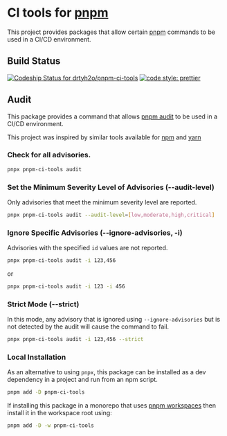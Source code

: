 # CI tools for [pnpm](https://pnpm.js.org)

This project provides packages that allow certain [pnpm](https://pnpm.js.org) commands to be used in a CI/CD environment.

## Build Status
[![Codeship Status for drtyh2o/pnpm-ci-tools](https://app.codeship.com/projects/17ef8a79-792a-4af9-961f-606c6d6dc1f5/status?branch=main)](https://app.codeship.com/projects/428097)
[![code style: prettier](https://img.shields.io/badge/code_style-prettier-ff69b4.svg?style=flat-square)](https://github.com/prettier/prettier)

## Audit

This package provides a command that allows [pnpm audit](https://pnpm.js.org/en/cli/audit) to be used in a CI/CD environment.

This project was inspired by similar tools available for [npm](https://www.npmjs.com/package/better-npm-audit) and [yarn](https://www.npmjs.com/package/improved-yarn-audit)

### Check for all advisories.
```sh
pnpx pnpm-ci-tools audit
```

### Set the Minimum Severity Level of Advisories (--audit-level)
Only advisories that meet the minimum severity level are reported.
```sh
pnpx pnpm-ci-tools audit --audit-level=[low,moderate,high,critical]
```

### Ignore Specific Advisories (--ignore-advisories, -i)
Advisories with the specified `id` values are not reported.
```sh
pnpx pnpm-ci-tools audit -i 123,456
```
or
```sh
pnpx pnpm-ci-tools audit -i 123 -i 456
```

### Strict Mode (--strict)
In this mode, any advisory that is ignored using `--ignore-advisories` but is not detected by the audit will cause the command to fail.
```sh
pnpx pnpm-ci-tools audit -i 123,456 --strict
```

### Local Installation
As an alternative to using `pnpx`, this package can be installed as a dev dependency in a project and run from an npm script.
```sh
pnpm add -D pnpm-ci-tools
```
If installing this package in a monorepo that uses [pnpm workspaces](https://pnpm.js.org/en/workspaces) then install it in the workspace root using:
```sh
pnpm add -D -w pnpm-ci-tools
```